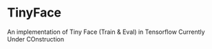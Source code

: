 # TinyFace
An implementation of Tiny Face (Train &amp; Eval) in Tensorflow
Currently Under COnstruction
